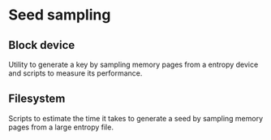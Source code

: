 # Seed sampling

## Block device

Utility to generate a key by sampling memory pages from a entropy device and
scripts to measure its performance.

## Filesystem

Scripts to estimate the time it takes to generate a seed by sampling memory
pages from a large entropy file.
